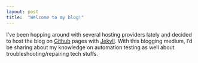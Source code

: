 ```yaml
---
layout: post
title:  "Welcome to my blog!"
---
```


I’ve been hopping around with several hosting providers lately and decided to host the blog on [Github][github-home] pages with [Jekyll][jekyll-home]. With this blogging medium, I’d be sharing about my knowledge on automation testing as well about troubleshooting/repairing tech stuffs.

[github-home]: https://github.com/
[jekyll-home]: https://jekyllrb.com/